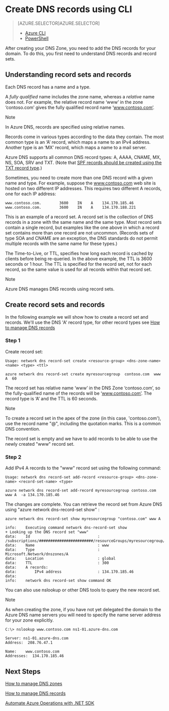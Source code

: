 <properties
   pageTitle="Create a record set and records for a DNS Zone using CLI| Microsoft Azure"
   description="How to create host records for Azure DNS.Setting up record sets and records using CLI"
   services="dns"
   documentationCenter="na"
   authors="joaoma"
   manager="Adinah"
   editor=""/>

<tags
   ms.service="dns"
   ms.devlang="na"
   ms.topic="get-started-article"
   ms.tgt_pltfrm="na"
   ms.workload="infrastructure-services"
   ms.date="01/20/2016"
   ms.author="joaoma"/>


# Create DNS records using CLI
> [AZURE.SELECTOR]AZURE.SELECTOR]
> 
> * [Azure CLI](dns-getstarted-create-recordset-cli.md)
> * [PowerShell](dns-getstarted-create-recordset.md)
> 
> 
After creating your DNS Zone, you need to add the DNS records for your domain.  To do this, you first need to understand DNS records and record sets.

## Understanding record sets and records
Each DNS record has a name and a type.

A *fully qualified* name includes the zone name, whereas a *relative* name does not.  For example, the relative record name ‘www’ in the zone ‘contoso.com’ gives the fully qualified record name ‘www.contoso.com’.

> [!NOTE]
> In Azure DNS, records are specified using relative names.
> 
> 
Records come in various types according to the data they contain.  The most common type is an ‘A’ record, which maps a name to an IPv4 address.  Another type is an ‘MX’ record, which maps a name to a mail server.

Azure DNS supports all common DNS record types: A, AAAA, CNAME, MX, NS, SOA, SRV and TXT.  (Note that [SPF records should be created using the TXT record type](http://tools.ietf.org/html/rfc7208#section-3.1).)

Sometimes, you need to create more than one DNS record with a given name and type.  For example, suppose the www.contoso.com web site is hosted on two different IP addresses.  This requires two different A records, one for each IP address:

    www.contoso.com.        3600    IN    A    134.170.185.46
    www.contoso.com.        3600    IN    A    134.170.188.221

This is an example of a record set.  A record set is the collection of DNS records in a zone with the same name and the same type.  Most record sets contain a single record, but examples like the one above in which a record set contains more than one record are not uncommon.  (Records sets of type SOA and CNAME are an exception, the DNS standards do not permit multiple records with the same name for these types.)

The Time-to-Live, or TTL, specifies how long each record is cached by clients before being re-queried.  In the above example, the TTL is 3600 seconds or 1 hour.  The TTL is specified for the record set, not for each record, so the same value is used for all records within that record set.

> [!NOTE]
> Azure DNS manages DNS records using record sets.
> 
> 
## Create record sets and records
In the following example we will show how to create a record set and records.  We'll use the DNS 'A' record type, for other record types see [How to manage DNS records](dns-operations-recordsets-cli.md)

### Step 1
Create record set:

    Usage: network dns record-set create <resource-group> <dns-zone-name> <name> <type> <ttl>

    azure network dns record-set create myresourcegroup  contoso.com  www A  60

The record set has relative name ‘www’ in the DNS Zone ‘contoso.com’, so the fully-qualified name of the records will be ‘www.contoso.com’.  The record type is ‘A’ and the TTL is 60 seconds.

> [!NOTE]
> To create a record set in the apex of the zone (in this case, 'contoso.com'), use the record name "@", including the quotation marks. This is a common DNS convention.
> 
> 
The record set is empty and we have to add records to be able to use the newly created "www" record set.<BR>

### Step 2
Add IPv4 A records to the "www" record set using the following command:

    Usage: network dns record-set add-record <resource-group> <dns-zone-name> <record-set-name> <type>

    azure network dns record-set add-record myresourcegroup contoso.com  www A  -a 134.170.185.46


The changes are complete.  You can retrieve the record set from Azure DNS using "azure network dns-record-set show" :

    azure network dns record-set show myresourcegroup "contoso.com" www A

    info:    Executing command network dns-record-set show
    + Looking up the DNS record set "www"
    data:    Id                              : /subscriptions/########################/resourceGroups/myresourcegroup/providers/Microsoft.Network/dnszones/contoso.com/A/www
    data:    Name                            : www
    data:    Type                            : Microsoft.Network/dnszones/A
    data:    Location                        : global
    data:    TTL                             : 300
    data:    A records:
    data:        IPv4 address                : 134.170.185.46
    data:
    info:    network dns record-set show command OK


You can also use nslookup or other DNS tools to query the new record set.  

> [!NOTE]
> As when creating the zone, if you have not yet delegated the domain to the Azure DNS name servers you will need to specify the name server address for your zone explicitly.
> 
> 
    C:\> nslookup www.contoso.com ns1-01.azure-dns.com

    Server: ns1-01.azure-dns.com
    Address:  208.76.47.1

    Name:    www.contoso.com
    Addresses:  134.170.185.46




## Next Steps
[How to manage DNS zones](dns-operations-dnszones-cli.md)

[How to manage DNS records](dns-operations-recordsets-cli.md)<BR>

[Automate Azure Operations with .NET SDK](dns-sdk.md)

